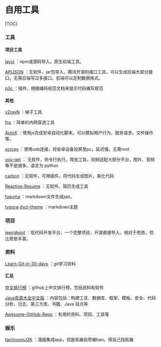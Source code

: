 



# 自用工具

[TOC]

### 工具

#### 项目工具

[layui](https://github.com/layui/layui) ：npm或源码导入。原生前端工具。

[APIJSON](https://github.com/Tencent/APIJSON) ：无软件，jar包导入。腾讯开源的接口工具，可以生成后端大部分接口。无需后端写过多接口。前端可以定制数据格式。

[p3c ](https://github.com/alibaba/p3c) ：插件。根据编码规范文档来提示代码编写规范

#### 其他

[v2rayN](https://github.com/2dust/v2rayN) ：梯子工具

[frp](https://github.com/fatedier/frp) ：简单的内网穿透工具

[AutoX](https://github.com/kkevsekk1/AutoX) ：使用js完成安卓自动化脚本。可以模拟用户行为，服务请求，文件操作等。

[scrcpy](https://github.com/Genymobile/scrcpy) ：使用usb连接，将安卓设备投屏至pc，延迟慢。无需root

[you-get](https://github.com/soimort/you-get) ： 无软件，命令行执行。爬虫工具，视频适配大部分平台，图片、音频等不是很多。语言为 <font title="blue">python</font> 

[carbon](https://github.com/carbon-app/carbon) ：无软件，可用插件。将代码生成图片，美化代码

[Reactive-Resume](https://github.com/AmruthPillai/Reactive-Resume?tab=readme-ov-file) ：无软件。简历生成工具

[fusuma](https://github.com/hiroppy/fusuma) ：markdown文件生成ppt。

[typora-dyzj-theme](https://github.com/muggledy/typora-dyzj-theme) ：markdown主题

### 项目

[jeecgboot](https://github.com/jeecgboot/jeecg-boot) ：低代码开发平台，一个完整项目，开源直接导入。相对于若依，但比若依丰富。

### 资料

[Learn-Git-in-30-days](https://github.com/doggy8088/Learn-Git-in-30-days) ：git学习资料

#### 汇总

[中文排行榜](https://github.com/GrowingGit/GitHub-Chinese-Top-Charts) ：github上中文排行榜，包括资料和软件

[Java资源大全中文版](https://github.com/jobbole/awesome-java-cn) ：内容包括：构建工具、数据库、框架、模板、安全、代码分析、日志、第三方库、书籍、Java 站点等

[Awesome-GitHub-Repo](https://github.com/Wechat-ggGitHub/Awesome-GitHub-Repo) ：有用的资料、项目、工具等

### 娱乐

[tachiyomiJ2K](https://github.com/Jays2Kings/tachiyomiJ2K) ：漫画集成app，但是拓展自带被ban。得自己找拓展


